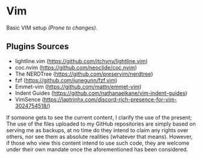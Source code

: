 # Vim
Basic VIM setup _(Prone to changes)_.
## Plugins Sources
- lightline.vim (https://github.com/itchyny/lightline.vim)
- coc.nvim (https://github.com/neoclide/coc.nvim)
- The NERDTree (https://github.com/preservim/nerdtree)
- fzf (https://github.com/junegunn/fzf.vim)
- Emmet-vim (https://github.com/mattn/emmet-vim)
- Indent Guides (https://github.com/nathanaelkane/vim-indent-guides)
- VimSence (https://laptrinhx.com/discord-rich-presence-for-vim-3024754518/)

If someone gets to see the current content, I clarify the use of the present; The use of the files uploaded to my GitHub repositories are simply based on serving me as backups, at no time do they intend to claim any rights over others, nor see them as absolute realities (whatever that means). However, if those who view this content intend to use such code, they are welcome under their own mandate once the aforementioned has been considered.
